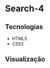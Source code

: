 # Search-4

## Tecnologias

<ul>
  <li>HTML5</li>
  <li>CSS3</li>
</ul>

## Visualização

<img src="">
